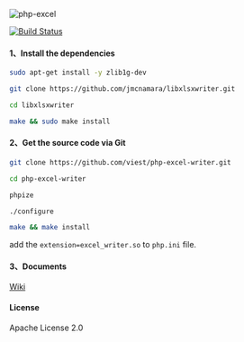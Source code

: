 ![php-excel](https://github.com/viest/php-excel-writer/blob/master/resource/logo.png)

[![Build Status](https://travis-ci.org/viest/php-ext-excel-export.svg?branch=master)](https://travis-ci.org/viest/php-ext-excel-export)

#### 1、Install the dependencies

```bash
sudo apt-get install -y zlib1g-dev

git clone https://github.com/jmcnamara/libxlsxwriter.git

cd libxlsxwriter

make && sudo make install
```

#### 2、Get the source code via Git

```bash
git clone https://github.com/viest/php-excel-writer.git

cd php-excel-writer

phpize 

./configure

make && make install
```

add the `extension=excel_writer.so` to `php.ini` file.

#### 3、Documents

[Wiki](https://github.com/viest/php-excel-writer/wiki)

#### License

Apache License 2.0